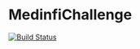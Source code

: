 # MedinfiChallenge

[![Build Status](https://travis-ci.org/pkgajulapalli/MedinfiChallenge.svg?branch=master)](https://travis-ci.org/pkgajulapalli/MedinfiChallenge)

